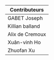 |Contributeurs|
|----------| 
|GABET Joseph|
|Killian balland|
|Alix de Cremoux|
|Xuân-vinh Ho|
|Zhuofan Xu|